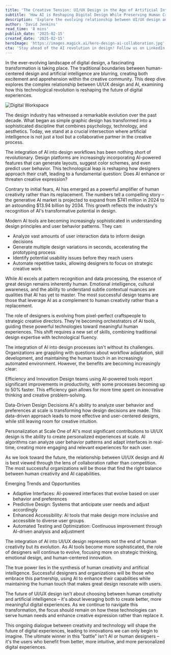 ```yaml
---
title: 'The Creative Tension: UI/UX Design in the Age of Artificial Intelligence'
subtitle: 'How AI is Reshaping Digital Design While Preserving Human Creativity'
description: 'Explore the evolving relationship between UI/UX design and artificial intelligence, where human creativity meets technological innovation. Learn how AI is transforming design workflows while preserving the irreplaceable human element in creating meaningful digital experiences.'
author: 'David Jenkins'
read_time: '8 mins'
publish_date: '2025-02-15'
created_date: '2025-02-15'
heroImage: 'https://images.magick.ai/hero-design-ai-collaboration.jpg'
cta: 'Stay ahead of the AI revolution in design! Follow us on LinkedIn for daily insights on the future of UI/UX and artificial intelligence in digital design.'
---
```


In the ever-evolving landscape of digital design, a fascinating transformation is taking place. The traditional boundaries between human-centered design and artificial intelligence are blurring, creating both excitement and apprehension within the creative community. This deep dive explores the complex relationship between UI/UX design and AI, examining how this technological revolution is reshaping the future of digital experiences.

![Digital Workspace](https://i.magick.ai/PIXE/1739635597453_magick_img.webp)

The design industry has witnessed a remarkable evolution over the past decade. What began as simple graphic design has transformed into a sophisticated discipline that combines psychology, technology, and aesthetics. Today, we stand at a crucial intersection where artificial intelligence is not just a tool but a collaborative partner in the creative process.

The integration of AI into design workflows has been nothing short of revolutionary. Design platforms are increasingly incorporating AI-powered features that can generate layouts, suggest color schemes, and even predict user behavior. This technological leap is reshaping how designers approach their craft, leading to a fundamental question: Does AI enhance or threaten creative expression?

Contrary to initial fears, AI has emerged as a powerful amplifier of human creativity rather than its replacement. The numbers tell a compelling story – the generative AI market is projected to expand from $741 million in 2024 to an astounding $13.94 billion by 2034. This growth reflects the industry's recognition of AI's transformative potential in design.

Modern AI tools are becoming increasingly sophisticated in understanding design principles and user behavior patterns. They can:
- Analyze vast amounts of user interaction data to inform design decisions
- Generate multiple design variations in seconds, accelerating the prototyping process
- Identify potential usability issues before they reach users
- Automate repetitive tasks, allowing designers to focus on strategic creative work

While AI excels at pattern recognition and data processing, the essence of great design remains inherently human. Emotional intelligence, cultural awareness, and the ability to understand subtle contextual nuances are qualities that AI has yet to master. The most successful design teams are those that leverage AI as a complement to human creativity rather than a replacement.

The role of designers is evolving from pixel-perfect craftspeople to strategic creative directors. They're becoming orchestrators of AI tools, guiding these powerful technologies toward meaningful human experiences. This shift requires a new set of skills, combining traditional design expertise with technological fluency.

The integration of AI into design processes isn't without its challenges. Organizations are grappling with questions about workflow adaptation, skill development, and maintaining the human touch in an increasingly automated environment. However, the benefits are becoming increasingly clear:

Efficiency and Innovation
Design teams using AI-powered tools report significant improvements in productivity, with some processes becoming up to 50% faster. This efficiency gain allows for more time spent on innovative thinking and creative problem-solving.

Data-Driven Design Decisions
AI's ability to analyze user behavior and preferences at scale is transforming how design decisions are made. This data-driven approach leads to more effective and user-centered designs, while still leaving room for creative intuition.

Personalization at Scale
One of AI's most significant contributions to UI/UX design is the ability to create personalized experiences at scale. AI algorithms can analyze user behavior patterns and adapt interfaces in real-time, creating more engaging and relevant experiences for each user.

As we look toward the future, the relationship between UI/UX design and AI is best viewed through the lens of collaboration rather than competition. The most successful organizations will be those that find the right balance between human creativity and AI capabilities.

Emerging Trends and Opportunities
- Adaptive Interfaces: AI-powered interfaces that evolve based on user behavior and preferences
- Predictive Design: Systems that anticipate user needs and adjust accordingly
- Enhanced Accessibility: AI tools that make design more inclusive and accessible to diverse user groups
- Automated Testing and Optimization: Continuous improvement through AI-driven analysis and adjustment

The integration of AI into UI/UX design represents not the end of human creativity but its evolution. As AI tools become more sophisticated, the role of designers will continue to evolve, focusing more on strategic thinking, emotional design, and human-centered innovation.

The true power lies in the synthesis of human creativity and artificial intelligence. Successful designers and organizations will be those who embrace this partnership, using AI to enhance their capabilities while maintaining the human touch that makes great design resonate with users.

The future of UI/UX design isn't about choosing between human creativity and artificial intelligence – it's about leveraging both to create better, more meaningful digital experiences. As we continue to navigate this transformation, the focus should remain on how these technologies can serve human needs and enhance creative expression rather than replace it.

This ongoing dialogue between creativity and technology will shape the future of digital experiences, leading to innovations we can only begin to imagine. The ultimate winner in this "battle" isn't AI or human designers – it's the users who benefit from better, more intuitive, and more personalized digital experiences.